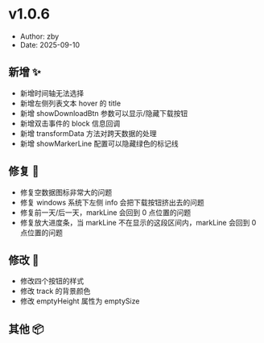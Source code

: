 # v1.0.6

- Author: zby
- Date: 2025-09-10

## 新增 ✨

- 新增时间轴无法选择
- 新增左侧列表文本 hover 的 title
- 新增 showDownloadBtn 参数可以显示/隐藏下载按钮
- 新增双击事件的 block 信息回调
- 新增 transformData 方法对跨天数据的处理
- 新增 showMarkerLine 配置可以隐藏绿色的标记线

## 修复 🔩

- 修复空数据图标非常大的问题
- 修复 windows 系统下左侧 info 会把下载按钮挤出去的问题
- 修复前一天/后一天，markLine 会回到 0 点位置的问题
- 修复放大进度条，当 markLine 不在显示的这段区间内，markLine 会回到 0 点位置的问题

## 修改 📝

- 修改四个按钮的样式
- 修改 track 的背景颜色
- 修改 emptyHeight 属性为 emptySize

## 其他 📦
